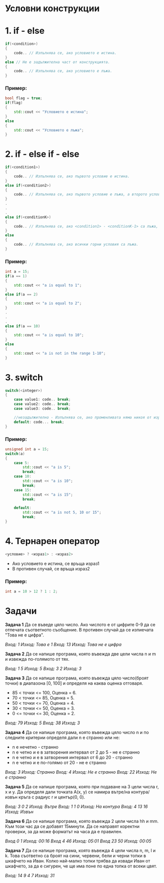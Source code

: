 <h1>Условни конструкции</h1>

<h1>1. if - else</h1>

```c++
if(<condition>)
{
    code.. // Изпълнява се, ако условието е истина.
}
else // Не е задължителна част от конструкцията.
{
    code.. // Изпълнява се, ако условието е лъжа.
}
```

<h3>Пример:</h3>

```c++
bool flag = true;
if(flag)
{
    std::cout << "Условието е истина";
}
else
{
    std::cout << "Условието е лъжа";
}
```

<h1>2. if - else if - else</h1>

```c++
if(<condition1>)
{
    code.. // Изпълнява се, ако първото условие е истина.
}
else if(<condition2>)
{
    code.. // Изпълнява се, ако първото условие е лъжа, а второто условие е истина.
}
.
.
.
else if(<conditionK>)
{
    code.. // Изпълнява се, ако <condition1> - <conditionK-1> са лъжа, а <conditionK> е истина.
}
else
{
    code.. // Изпълнява се, ако всички горни условия са лъжа.
}
```

<h3>Пример:</h3>

```c++
int a = 15;
if(a == 1)
{
    std::cout << "a is equal to 1";
}
else if(a == 2)
{
    std::cout << "a is equal to 2";
}
.
.
.
else if(a == 10)
{
    std::cout << "a is equal to 10";
}
else
{
    std::cout << "a is not in the range 1-10";
}
```

<h1>3. switch</h1>

```c++
switch(<integer>)
{
	case value1: code.. break;
	case value2: code.. break;
	case value3: code.. break;

    //незадължително - Изпълнява се, ако променливата няма никоя от изредените стойности.
	default: code... break;
}
```

<h3>Пример:</h3>

```c++
unsigned int a = 15;
switch(a)
{
	case 5:
        std::cout << "a is 5";
        break;
	case 10:
        std::cout << "a is 10";
        break;
	case 15:
        std::cout << "a is 15";
        break;

	default:
        std::cout << "a is not 5, 10 or 15";
        break;
}
```

<h1>4. Тернарен оператор</h1>

```c++
<условие> ? <израз1> : <израз2>
```

- Ако условието е истина, се връща израз1
- В противен случай, се връща израз2

<h3>Пример:</h3>

```c++
int a = 10 > 12 ? 1 : 2;
```

<h1>Задачи</h1>

**Задача 1** Да се въведе цяло число. Ако числото е от цифрите 0-9 да се отпечата съответното съобщение. В противен случай да се изпиечата "Това не е цифра".

*Вход: 1 Изход: Това e 1*
*Вход: 13 Изход: Това не е цифра*

**Задача 2** Да се напише програма, която въвежда две цели числа n и m и извежда по-голямото от тях.

*Вход: 1 5 Изход: 5*
*Вход: 3 2 Изход: 3*

**Задача 3** Да се напише програма, която въвежда цяло число(броят точки) в диапазона [0, 100] и определя на каква оценка отговаря.
- 85 < точки <= 100, Oценка = 6.
- 70 < точки <= 85, Oценка = 5.
- 50 < точки <= 70, Oценка = 4.
- 30 < точки <= 50, Oценка = 3.
- 0 <= точки <= 30, Oценка = 2.

*Вход: 79 Изход: 5*
*Вход: 38 Изход: 3*

**Задача 4** Да се напише програма, която въвежда цяло число n и по следните критерии определя дали n е странно или не:
- n е нечетно - странно
- n е четно и е в затворения интервал от 2 до 5 - не е странно
- n е четно и е в затворения интервал от 6 до 20 - странно
- n е четно и е по-голямо от 20 - не е странно

*Вход: 3 Изход: Странно*
*Вход: 4 Изход: Не е странно*
*Вход: 22 Изход: Не е странно*

**Задача 5** Да се напише програма, която при подаване на 3 цели числа r, x и y. Да определя дали точката A(x, y) се намира вътре/на контура/извън кръга с радиус r и център(0, 0).

*Вход: 3 0 2 Изход: Вътре*
*Вход: 1 1 0 Изход: На контура*
*Вход: 4 13 16 Изход: Извън*

**Задача 6** Да се напише програма, която въвежда 2 цели числа hh и mm. Към този час да се добавят 15минути. Да се направят коректни проверки, за да може форматът на часа да е правилен.

*Вход 0 1 Изход: 00:16*
*Вход 4 46 Изход: 05:01*
*Вход 23 50 Изход: 00:05*

**Задача 7** Да се напише програма, която въвежда 4 цели числа n, m, l и k. Това съответно са броят на сини, червени, бели и черни топки в шкафчето на Иван. Колко най-малко топки трябва да извади Иван от шкафчето, за да е сигурен, че ще има поне по една топка от всеки цвят.

*Вход: 14 9 4 7 Изход: 31*
